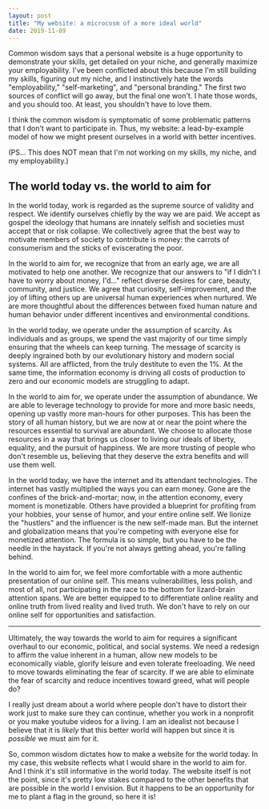 ```yaml
---
layout: post
title: "My website: a microcosm of a more ideal world"
date: 2019-11-09
---
```


Common wisdom says that a personal website is a huge opportunity to demonstrate your skills, get detailed on your niche, and generally maximize your employability. I've been conflicted about this because I'm still building my skills, figuring out my niche, and I instinctively hate the words "employability," "self-marketing", and "personal branding." The first two sources of conflict will go away, but the final one won't. I hate those words, and you should too. At least, you shouldn't have to love them.

I think the common wisdom is symptomatic of some problematic patterns that I don't want to participate in. Thus, my website: a lead-by-example model of how we might present ourselves in a world with better incentives.

(PS... This does NOT mean that I'm not working on my skills, my niche, and my employability.)

## The world today vs. the world to aim for

In the world today, work is regarded as the supreme source of validity and respect. We identify ourselves chiefly by the way we are paid. We accept as gospel the ideology that humans are innately selfish and societies must accept that or risk collapse. We collectively agree that the best way to motivate members of society to contribute is money: the carrots of consumerism and the sticks of eviscerating the poor.

In the world to aim for, we recognize that from an early age, we are all motivated to help one another. We recognize that our answers to "if I didn't I have to worry about money, I'd..." reflect diverse desires for care, beauty, community, and justice. We agree that curiosity, self-improvement, and the joy of lifting others up are universal human experiences when nurtured. We are more thoughtful about the differences between fixed human nature and human behavior under different incentives and environmental conditions. 

In the world today, we operate under the assumption of scarcity. As individuals and as groups, we spend the vast majority of our time simply ensuring that the wheels can keep turning. The message of scarcity is deeply ingrained both by our evolutionary history and modern social systems. All are afflicted, from the truly destitute to even the 1%. At the same time, the information economy is driving all costs of production to zero and our economic models are struggling to adapt.

In the world to aim for, we operate under the assumption of abundance. We are able to leverage technology to provide for more and more basic needs, opening up vastly more man-hours for other purposes. This has been the story of all human history, but we are now at or near the point where the resources essential to survival are abundant. We choose to allocate those resources in a way that brings us closer to living our ideals of liberty, equality, and the pursuit of happiness. We are more trusting of people who don't resemble us, believing that they deserve the extra benefits and will use them well.

In the world today, we have the internet and its attendant technologies. The internet has vastly multiplied the ways you can earn money. Gone are the confines of the brick-and-mortar; now, in the attention economy, every moment is monetizable. Others have provided a blueprint for profiting from your hobbies, your sense of humor, and your entire online self. We lionize the "hustlers" and the influencer is the new self-made man. But the internet and globalization means that you're competing with everyone else for monetized attention. The formula is so simple, but you have to be the needle in the haystack. If you're not always getting ahead, you're falling behind.

In the world to aim for, we feel more comfortable with a more authentic presentation of our online self. This means vulnerabilities, less polish, and most of all, not participating in the race to the bottom for lizard-brain attention spans. We are better equipped to to differentiate online reality and online truth from lived reality and lived truth. We don't have to rely on our online self for opportunities and satisfaction. 

***

Ultimately, the way towards the world to aim for requires a significant overhaul to our economic, political, and social systems. We need a redesign to affirm the value inherent in a human, allow new models to be economically viable, glorify leisure and even tolerate freeloading. We need to move towards eliminating the fear of scarcity. If we are able to eliminate the fear of scarcity and reduce incentives toward greed, what will people do?

I really just dream about a world where people don't have to distort their work just to make sure they can continue, whether you work in a nonprofit or you make youtube videos for a living. I am an idealist not because I believe that it is *likely* that this better world will happen but since it is *possible* we must aim for it.

So, common wisdom dictates how to make a website for the world today. In my case, this website reflects what I would share in the world to aim for. And I think it's still informative in the world today. The website itself is not the point, since it's pretty low stakes compared to the other benefits that are possible in the world I envision. But it happens to be an opportunity for me to plant a flag in the ground, so here it is! 

